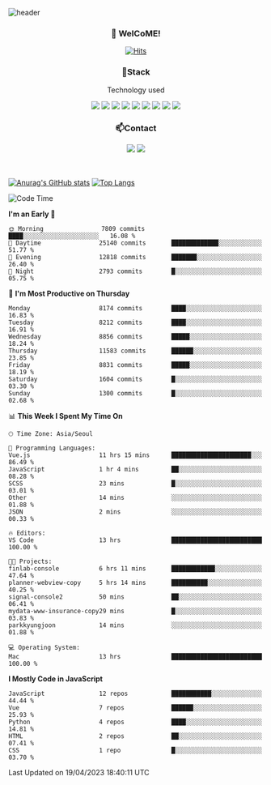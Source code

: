 ![header](https://capsule-render.vercel.app/api?type=waving&color=gradient&height=200&text=Kyungjoon&fontAlign=70&fontAlignY=40&animation=twinkling)

<h3 align="center">👋 WelCoME!</h3>

<div align=center>
  
[![Hits](https://hits.seeyoufarm.com/api/count/incr/badge.svg?url=https%3A%2F%2Fgithub.com%2Fuvula6921&count_bg=%2322BAC9&title_bg=%23827F7F&icon=iconify.svg&icon_color=%2325A27F&title=visits&edge_flat=false)](https://hits.seeyoufarm.com)
  
</div>
<h3 align="center">📌Stack</h3>
<p align="center">Technology used</p>
<div align="center"><img src="https://img.shields.io/badge/HTML5-E34F26?style=flat-square&logo=HTML5&logoColor=white"></img> <img src="https://img.shields.io/badge/CSS3-0A84FF?style=flat-square&logo=CSS3&logoColor=white"></img> <img src="https://img.shields.io/badge/JavaScript-FFCD11?style=flat-square&logo=JavaScript&logoColor=white"></img> <img src="https://img.shields.io/badge/React-00BCF6?style=flat-square&logo=React&logoColor=white"></img> <img src="https://img.shields.io/badge/jQuery-3655FF?style=flat-square&logo=jQuery&logoColor=white"></img> <img src="https://img.shields.io/badge/Ruby-E0115F?style=flat-square&logo=Ruby&logoColor=white"></img> <img src="https://img.shields.io/badge/Python-4B8BBE?style=flat-square&logo=Python&logoColor=white"></img> <img src="https://img.shields.io/badge/Vue-4FC08D?style=flat-square&logo=Vue.js&logoColor=white"></img> <img src="https://img.shields.io/badge/Nuxt-00DC82?style=flat-square&logo=Nuxt.js&logoColor=white"></img></div>

<h3 align="center">📫Contact</h3>
<div align="center"><a href="https://velog.io/@uvula6921/"><img src="https://img.shields.io/badge/Blog-20c997?style=flat-square&logo=V&logoColor=white"/></a> <a href="pkj6921@gmail.com"><img src="https://img.shields.io/badge/Gmail-EA4335?style=flat-square&logo=Gmail&logoColor=white"/></a></div>
<br>
<br>

[![Anurag's GitHub stats](https://github-readme-stats.vercel.app/api?username=uvula6921&hide=stars,issues&show_icons=true&count_private=true&theme=tokyonight)](https://github.com/anuraghazra/github-readme-stats)
[![Top Langs](https://github-readme-stats.vercel.app/api/top-langs/?username=uvula6921&hide=css,jupyter%20notebook,html&exclude_repo=uvula6921,uvula6921.github.io&layout=compact&langs_count=8)](https://github.com/anuraghazra/github-readme-stats)

<!--START_SECTION:waka-->
![Code Time](http://img.shields.io/badge/Code%20Time-1%2C535%20hrs%2028%20mins-blue)

**I'm an Early 🐤** 

```text
🌞 Morning                7809 commits        ████░░░░░░░░░░░░░░░░░░░░░   16.08 % 
🌆 Daytime                25140 commits       █████████████░░░░░░░░░░░░   51.77 % 
🌃 Evening                12818 commits       ███████░░░░░░░░░░░░░░░░░░   26.40 % 
🌙 Night                  2793 commits        █░░░░░░░░░░░░░░░░░░░░░░░░   05.75 % 
```
📅 **I'm Most Productive on Thursday** 

```text
Monday                   8174 commits        ████░░░░░░░░░░░░░░░░░░░░░   16.83 % 
Tuesday                  8212 commits        ████░░░░░░░░░░░░░░░░░░░░░   16.91 % 
Wednesday                8856 commits        █████░░░░░░░░░░░░░░░░░░░░   18.24 % 
Thursday                 11583 commits       ██████░░░░░░░░░░░░░░░░░░░   23.85 % 
Friday                   8831 commits        █████░░░░░░░░░░░░░░░░░░░░   18.19 % 
Saturday                 1604 commits        █░░░░░░░░░░░░░░░░░░░░░░░░   03.30 % 
Sunday                   1300 commits        █░░░░░░░░░░░░░░░░░░░░░░░░   02.68 % 
```


📊 **This Week I Spent My Time On** 

```text
🕑︎ Time Zone: Asia/Seoul

💬 Programming Languages: 
Vue.js                   11 hrs 15 mins      ██████████████████████░░░   86.49 % 
JavaScript               1 hr 4 mins         ██░░░░░░░░░░░░░░░░░░░░░░░   08.28 % 
SCSS                     23 mins             █░░░░░░░░░░░░░░░░░░░░░░░░   03.01 % 
Other                    14 mins             ░░░░░░░░░░░░░░░░░░░░░░░░░   01.88 % 
JSON                     2 mins              ░░░░░░░░░░░░░░░░░░░░░░░░░   00.33 % 

🔥 Editors: 
VS Code                  13 hrs              █████████████████████████   100.00 % 

🐱‍💻 Projects: 
finlab-console           6 hrs 11 mins       ████████████░░░░░░░░░░░░░   47.64 % 
planner-webview-copy     5 hrs 14 mins       ██████████░░░░░░░░░░░░░░░   40.25 % 
signal-console2          50 mins             ██░░░░░░░░░░░░░░░░░░░░░░░   06.41 % 
mydata-www-insurance-copy29 mins             █░░░░░░░░░░░░░░░░░░░░░░░░   03.83 % 
parkkyungjoon            14 mins             ░░░░░░░░░░░░░░░░░░░░░░░░░   01.88 % 

💻 Operating System: 
Mac                      13 hrs              █████████████████████████   100.00 % 
```

**I Mostly Code in JavaScript** 

```text
JavaScript               12 repos            ███████████░░░░░░░░░░░░░░   44.44 % 
Vue                      7 repos             ██████░░░░░░░░░░░░░░░░░░░   25.93 % 
Python                   4 repos             ████░░░░░░░░░░░░░░░░░░░░░   14.81 % 
HTML                     2 repos             ██░░░░░░░░░░░░░░░░░░░░░░░   07.41 % 
CSS                      1 repo              █░░░░░░░░░░░░░░░░░░░░░░░░   03.70 % 
```




 Last Updated on 19/04/2023 18:40:11 UTC
<!--END_SECTION:waka-->
